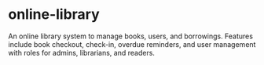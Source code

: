 # online-library
An online library system to manage books, users, and borrowings. Features include book checkout, check-in, overdue reminders, and user management with roles for admins, librarians, and readers.
